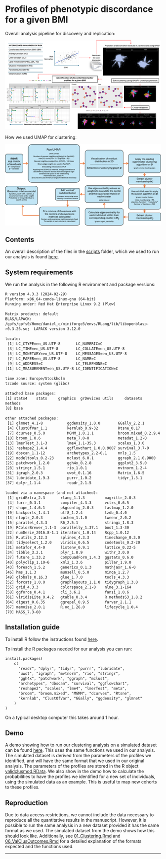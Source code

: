 # Profiles of phenotypic discordance for a given BMI

Overall analysis pipeline for discovery and replication:

![](./plots/AnalysisPlot.png)

How we used UMAP for clustering:

![](./plots/Clusmethod.png)

## Contents

An overall description of the files in the [scripts](./scripts) folder, which we used to run our analysis is found [here](./scripts_description.md).

## System requirements

We run the analysis in the following R environment and package versions:

```{r}
R version 4.3.3 (2024-02-29)
Platform: x86_64-conda-linux-gnu (64-bit)
Running under: Red Hat Enterprise Linux 9.2 (Plow)

Matrix products: default
BLAS/LAPACK: /gpfs/gpfs0/Home/daniel_c/miniforge3/envs/RLang/lib/libopenblasp-r0.3.26.so;  LAPACK version 3.12.0

locale:
 [1] LC_CTYPE=en_US.UTF-8       LC_NUMERIC=C
 [3] LC_TIME=en_US.UTF-8        LC_COLLATE=en_US.UTF-8
 [5] LC_MONETARY=en_US.UTF-8    LC_MESSAGES=en_US.UTF-8
 [7] LC_PAPER=en_US.UTF-8       LC_NAME=C
 [9] LC_ADDRESS=C               LC_TELEPHONE=C
[11] LC_MEASUREMENT=en_US.UTF-8 LC_IDENTIFICATION=C

time zone: Europe/Stockholm
tzcode source: system (glibc)

attached base packages:
[1] stats4    stats     graphics  grDevices utils     datasets  methods
[8] base

other attached packages:
 [1] glmnet_4.1-8           ggdensity_1.0.0        GGally_2.2.1
 [4] ClustOfVar_1.1         kernlab_0.9-32         Rtsne_0.17
 [7] dcurves_0.5.0          MGMM_1.0.1.1           broom.mixed_0.2.9.4
[10] broom_1.0.6            meta_7.0-0             metadat_1.2-0
[13] lmerTest_3.1-3         lme4_1.1-35.3          scales_1.3.0
[16] reshape2_1.4.4         ggflowchart_1.0.0.9007 survival_3.7-0
[19] dbscan_1.1-12          archetypes_2.2-0.1     nnls_1.5
[22] modeltools_0.2-23      mclust_6.0.1           ggraph_2.1.0.9000
[25] patchwork_1.2.0        ggh4x_0.2.8            ggplot2_3.5.0
[28] stringr_1.5.1          rio_1.0.1              mvtnorm_1.2-4
[31] igraph_2.0.3           uwot_0.1.16            Matrix_1.6-5
[34] lubridate_1.9.3        purrr_1.0.2            tidyr_1.3.1
[37] dplyr_1.1.4            readr_2.1.5

loaded via a namespace (and not attached):
 [1] gridExtra_2.3       rlang_1.1.3         magrittr_2.0.3
 [4] furrr_0.3.1         compiler_4.3.3      vctrs_0.6.5
 [7] shape_1.4.6.1       pkgconfig_2.0.3     fastmap_1.2.0
[10] backports_1.4.1     utf8_1.2.4          tzdb_0.4.0
[13] nloptr_2.0.3        cachem_1.1.0        tweenr_2.0.2
[16] parallel_4.3.3      R6_2.5.1            stringi_1.8.3
[19] RColorBrewer_1.1-3  parallelly_1.37.1   boot_1.3-30
[22] numDeriv_2016.8-1.1 iterators_1.0.14    Rcpp_1.0.12
[25] R.utils_2.12.3      splines_4.3.3       timechange_0.3.0
[28] tidyselect_1.2.0    viridis_0.6.5       codetools_0.2-20
[31] metafor_4.4-0       listenv_0.9.1       lattice_0.22-5
[34] tibble_3.2.1        plyr_1.8.9          withr_3.0.0
[37] future_1.33.2       CompQuadForm_1.4.3  ggstats_0.6.0
[40] polyclip_1.10-6     xml2_1.3.6          pillar_1.9.0
[43] foreach_1.5.2       generics_0.1.3      mathjaxr_1.6-0
[46] hms_1.1.3           munsell_0.5.0       minqa_1.2.7
[49] globals_0.16.3      glue_1.7.0          tools_4.3.3
[52] forcats_1.0.0       graphlayouts_1.1.0  tidygraph_1.3.0
[55] grid_4.3.3          colorspace_2.1-0    nlme_3.1-164
[58] ggforce_0.4.1       cli_3.6.2           fansi_1.0.6
[61] viridisLite_0.4.2   gtable_0.3.4        R.methodsS3_1.8.2
[64] digest_0.6.35       ggrepel_0.9.5       farver_2.1.1
[67] memoise_2.0.1       R.oo_1.26.0         lifecycle_1.0.4
[70] MASS_7.3-60
```

## Installation guide

To install R follow the instructions found [here](https://www.r-project.org/).

To install the R packages needed for our analysis you can run:

```{r}
install.packages(
    c(
      "readr", "dplyr", "tidyr", "purrr", "lubridate",
      "uwot", "igraph", "mvtnorm", "rio", "stringr", 
      "ggh4x", "patchwork", "ggraph", "mclust", 
      "archetypes", "dbscan", "survival", "ggflowchart", 
      "reshape2", "scales", "lme4", "lmerTest", "meta", 
      "broom", "broom.mixed", "MGMM", "dcurves", "Rtsne", 
      "kernlab", "ClustOfVar", "GGally", "ggdensity", "glmnet"
    )
)
```

On a typical desktop computer this takes around 1 hour.

## Demo

A demo showing how to run our clustering analysis on a simulated dataset can be found [here](./demo/demo.ipynb). This uses the same functions we used in our analysis. The simulated dataset is derived from the parameters of the profiles we identified, and will have the same format that we used in our original analysis. The parameters of the profiles are stored in the R object [validclusmod.RData](./data/validclusmod.RData). We also show in the demo how to calculate the probabilities to have the profiles we identified for a new set of individuals, using the simulated data as an example. This is useful to map new cohorts to these profiles.

## Reproduction

Due to data access restrictions, we cannot include the data necessary to reproduce all the quantitative results in the manuscript. However, it is possible to run the same analysis in a new dataset provided it has the same format as we used. The simulated dataset from the demo shows how this should look like. Additionally, see [01_Clustering.Rmd](./scripts/01_Clustering.Rmd) and [06_ValClusOutcomes.Rmd](./scripts/06_ValClusOutcomes.Rmd) for a detailed explanation of the formats expected and the functions used.

---
